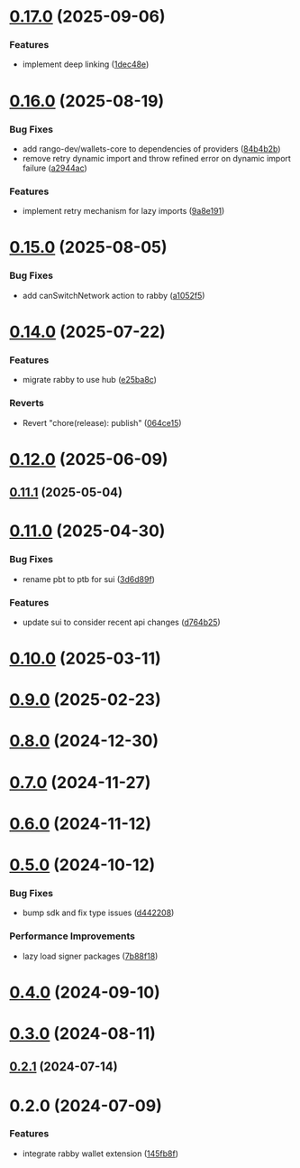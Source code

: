 # [0.17.0](https://github.com/rango-exchange/rango-client/compare/provider-rabby@0.16.0...provider-rabby@0.17.0) (2025-09-06)


### Features

* implement deep linking ([1dec48e](https://github.com/rango-exchange/rango-client/commit/1dec48e4db944977fb6d3797d7aa49527940fab6))



# [0.16.0](https://github.com/rango-exchange/rango-client/compare/provider-rabby@0.15.0...provider-rabby@0.16.0) (2025-08-19)


### Bug Fixes

* add rango-dev/wallets-core to dependencies of providers ([84b4b2b](https://github.com/rango-exchange/rango-client/commit/84b4b2b7c3a7f5631228fb6ebf04617c3c4428e9))
* remove retry dynamic import and throw refined error on dynamic import failure ([a2944ac](https://github.com/rango-exchange/rango-client/commit/a2944ac3c05a0e945f6e5621fa5693ab89625485))


### Features

* implement retry mechanism for lazy imports ([9a8e191](https://github.com/rango-exchange/rango-client/commit/9a8e191711d2319990ca4d0613e8188a5f86842f))



# [0.15.0](https://github.com/rango-exchange/rango-client/compare/provider-rabby@0.14.0...provider-rabby@0.15.0) (2025-08-05)


### Bug Fixes

* add canSwitchNetwork action to rabby ([a1052f5](https://github.com/rango-exchange/rango-client/commit/a1052f597f2c9c43a480473a4bf9be0236cd97fe))



# [0.14.0](https://github.com/rango-exchange/rango-client/compare/provider-rabby@0.13.0...provider-rabby@0.14.0) (2025-07-22)


### Features

* migrate rabby to use hub ([e25ba8c](https://github.com/rango-exchange/rango-client/commit/e25ba8c52e2a603ba0689e91773fd6edebf3003f))


### Reverts

* Revert "chore(release): publish" ([064ce15](https://github.com/rango-exchange/rango-client/commit/064ce157a2f819856f647f83aeb1c0410542e8d7))



# [0.12.0](https://github.com/rango-exchange/rango-client/compare/provider-rabby@0.11.1...provider-rabby@0.12.0) (2025-06-09)



## [0.11.1](https://github.com/rango-exchange/rango-client/compare/provider-rabby@0.11.0...provider-rabby@0.11.1) (2025-05-04)



# [0.11.0](https://github.com/rango-exchange/rango-client/compare/provider-rabby@0.10.0...provider-rabby@0.11.0) (2025-04-30)


### Bug Fixes

* rename pbt to ptb for sui ([3d6d89f](https://github.com/rango-exchange/rango-client/commit/3d6d89f2265766607a15d61e0df92643fb33072b))


### Features

* update sui to consider recent api changes ([d764b25](https://github.com/rango-exchange/rango-client/commit/d764b2501df9bb295f63cdbc0b05acd4a3abb4b9))



# [0.10.0](https://github.com/rango-exchange/rango-client/compare/provider-rabby@0.9.0...provider-rabby@0.10.0) (2025-03-11)



# [0.9.0](https://github.com/rango-exchange/rango-client/compare/provider-rabby@0.8.0...provider-rabby@0.9.0) (2025-02-23)



# [0.8.0](https://github.com/rango-exchange/rango-client/compare/provider-rabby@0.7.0...provider-rabby@0.8.0) (2024-12-30)



# [0.7.0](https://github.com/rango-exchange/rango-client/compare/provider-rabby@0.6.0...provider-rabby@0.7.0) (2024-11-27)



# [0.6.0](https://github.com/rango-exchange/rango-client/compare/provider-rabby@0.5.0...provider-rabby@0.6.0) (2024-11-12)



# [0.5.0](https://github.com/rango-exchange/rango-client/compare/provider-rabby@0.4.0...provider-rabby@0.5.0) (2024-10-12)


### Bug Fixes

* bump sdk and fix type issues ([d442208](https://github.com/rango-exchange/rango-client/commit/d4422083bf5dd27d5f509ce1db7f9560d05428c8))


### Performance Improvements

* lazy load signer packages ([7b88f18](https://github.com/rango-exchange/rango-client/commit/7b88f1834f7b29b4b81ab6c81a07bb88e8ccf55c))



# [0.4.0](https://github.com/rango-exchange/rango-client/compare/provider-rabby@0.3.0...provider-rabby@0.4.0) (2024-09-10)



# [0.3.0](https://github.com/rango-exchange/rango-client/compare/provider-rabby@0.2.1...provider-rabby@0.3.0) (2024-08-11)



## [0.2.1](https://github.com/rango-exchange/rango-client/compare/provider-rabby@0.2.0...provider-rabby@0.2.1) (2024-07-14)



# 0.2.0 (2024-07-09)


### Features

* integrate rabby wallet extension ([145fb8f](https://github.com/rango-exchange/rango-client/commit/145fb8ffbbf5e46e7e8386aeffcefc8f4ddb22e7))



